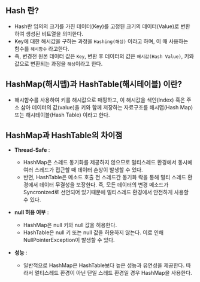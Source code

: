 ## Hash 란?
- Hash란 임의의 크기를 가진 데이터(Key)를 고정된 크기의 데이터(Value)로 변환하여 생성된 비트열을 의미한다. 
- Key에 대한 해시값을 구하는 과정을 `Hashing(해싱)` 이라고 하며, 이 때 사용하는 함수를 `해시함수` 라고한다.
- 즉, 변경전 원본 데이터 값은 `Key`, 변환 후 데이터의 값은 `해시값(Hash Value)`, 키와 값으로 변환되는 과정을 `해싱`이라고 한다.

## HashMap(해시맵)과 HashTable(해시테이블) 이란?
- 해시함수를 사용하여 키를 해시값으로 매핑하고, 이 해시값을 색인(Index) 혹은 주소 삼아 데이터의 값(value)을 키와 함께 저장하는 자료구조를 해시맵(Hash Map) 또는 해시테이블(Hash Table) 이라고 한다.

## HashMap과 HashTable의 차이점
- **Thread-Safe** :
  - HashMap은 스레드 동기화를 제공하지 않으므로 멀티스레드 환경에서 동시에 여러 스레드가 접근할 때 데이터 손상이 발생할 수 있다.
  - 반면, HashTable은 메소드 호출 전 스레드간 동기화 락을 통해 멀티 스레드 환경에서 데이터 무결성을 보장한다. 즉, 모든 데이터의 변경 메소드가 Syncronized로 선언되어 있기때문에 멀티스레드 환경에서 안전하게 사용할 수 있다.

- **null 허용 여부** :
  - HashMap은 null 키와 null 값을 허용한다.
  - HashTable은 null 키 또는 null 값을 허용하지 않는다. 이로 인해 NullPointerException이 발생할 수 있다.

- **성능** :
  - 일반적으로 HashMap은 HashTable보다 높은 성능과 유연성을 제공한다. 따라서 멀티스레드 환경이 아닌 단일 스레드 환경일 경우 HashMap을 사용한다.
